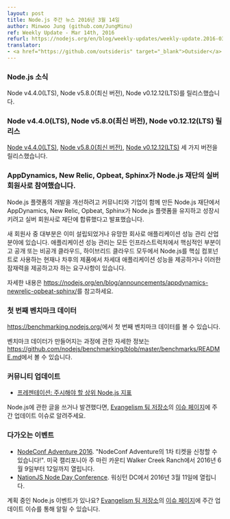 ```yaml
---
layout: post
title: Node.js 주간 뉴스 2016년 3월 14일
author: Minwoo Jung (github.com/JungMinu)
ref: Weekly Update - Mar 14th, 2016
refurl: https://nodejs.org/en/blog/weekly-updates/weekly-update.2016-03-14/
translator:
- <a href="https://github.com/outsideris" target="_blank">Outsider</a>
---
```


<!--
### Node.js News
Node Node v4.4.0 (LTS), Node v5.8.0 (Current) and Node v0.12.12 (LTS) are released.
-->

### Node.js 소식
Node v4.4.0(LTS), Node v5.8.0(최신 버전), Node v0.12.12(LTS)를 릴리스했습니다.

<!--
### Node Node v4.4.0 (LTS), Node v5.8.0 (Current) and Node v0.12.12 (LTS) Releases

We have three releases: [Node v4.4.0 (LTS)](https://nodejs.org/en/blog/release/v4.4.0/), [Node v5.8.0 (Current)](https://nodejs.org/en/blog/release/v5.8.0/) and [Node v0.12.12 (LTS)](https://nodejs.org/en/blog/release/v0.12.12/). Complete changelog from previous releases can be found [on GitHub](https://github.com/nodejs/node/blob/master/CHANGELOG.md).
-->

### Node v4.4.0(LTS), Node v5.8.0(최신 버전), Node v0.12.12(LTS) 릴리스

[Node v4.4.0(LTS)](http://nodejs.github.io/nodejs-ko/articles/2016/03/09/release-v4.4.0/),
[Node v5.8.0(최신 버전)](http://nodejs.github.io/nodejs-ko/articles/2016/03/09/release-v5.8.0/),
[Node v0.12.12(LTS)](https://nodejs.org/en/blog/release/v0.12.12/) 세 가지 버전을
릴리스했습니다.

<!--
### AppDynamics, New Relic, Opbeat and Sphinx Join the Node.js Foundation as Silver Members

The Node.js Foundation, a community-led and industry-backed consortium to advance the development of the Node.js platform, announced AppDynamics, New Relic, Opbeat and Sphinx are joining the Foundation as Silver Members to continue to sustain and grow the Node.js platform.

Many of the new members are within the application performance management industry, both established and up-and-coming vendors. Application performance management is an essential part of any infrastructure and there is a need across public, private and hybrid clouds to ensure that current and future products offer next-generation application performance with Node.js as a core component to the stability and potential of these offerings.

See https://nodejs.org/en/blog/announcements/appdynamics-newrelic-opbeat-sphinx/ for more information.
-->

### AppDynamics, New Relic, Opbeat, Sphinx가 Node.js 재단의 실버 회원사로 참여했습니다.

Node.js 플랫폼의 개발을 개선하려고 커뮤니티와 기업이 함께 만든 Node.js 재단에서 AppDynamics, New Relic, Opbeat, Sphinx가 Node.js 플랫폼을 유지하고 성장시키려고 실버 회원사로 재단에 합류했다고 발표했습니다.

새 회원사 중 대부분은 이미 설립되었거나 유망한 회사로 애플리케이션 성능 관리 산업 분야에 있습니다.
애플리케이션 성능 관리는 모든 인프라스트럭처에서 핵심적인 부분이고 공개 또는 비공개 클라우드, 하이브리드
클라우드 모두에서 Node.js를 핵심 컴포넌트로 사용하는 현재나 차후의 제품에서 차세대 애플리케이션
성능을 제공하거나 이러한 잠재력을 제공하고자 하는 요구사항이 있습니다.

자세한 내용은
<https://nodejs.org/en/blog/announcements/appdynamics-newrelic-opbeat-sphinx/>를
참고하세요.

<!--
### Initial benchmark data

Initial benchmark data is now available here: https://benchmarking.nodejs.org/.

For more information on the process of how these are generated check out: https://github.com/nodejs/benchmarking/blob/master/benchmarks/README.md
-->

### 첫 번째 벤치마크 데이터

<https://benchmarking.nodejs.org/>에서 첫 번째 벤치마크 데이터를 볼 수 있습니다.

벤치마크 데이터가 만들어지는 과정에 관한 자세한 정보는
<https://github.com/nodejs/benchmarking/blob/master/benchmarks/README.md>에서
볼 수 있습니다.

<!--
### Community Updates

* [Presentation: Top Node.js Metrics to Watch](http://blog.sematext.com/2016/02/26/top-node-js-metrics-to-watch/)

If you have spotted or written something about Node.js, do come over to our [Evangelism team repo](https://github.com/nodejs/evangelism) and suggest it on the [Issues page](https://github.com/nodejs/evangelism/issues), specifically the Weekly Updates issue.
-->

### 커뮤니티 업데이트

* [프레젠테이션: 주시해야 할 상위 Node.js 지표](http://blog.sematext.com/2016/02/26/top-node-js-metrics-to-watch/)

Node.js에 관한 글을 쓰거나 발견했다면, [Evangelism 팀 저장소](https://github.com/nodejs/evangelism)의 [이슈 페이지](https://github.com/nodejs/evangelism/issues)에 주간 업데이트 이슈로 알려주세요.

<!--
### Upcoming Events

* [NodeConf Adventure 2016](https://ti.to/nodeconf/adventure-2016), "First batch of NodeConf Adventure tickets are up!", June 9th–12th, 2016 - Walker Creek Ranch, Marin, CA, USA
* [NationJS Node Day Conference](http://nationjs.com/), March 11, 2016 - Washington, DC

Have an event about Node.js coming up? You can put your events here through the [Evangelism team repo](https://github.com/nodejs/evangelism) and announce it in the [Issues page](https://github.com/nodejs/evangelism/issues), specifically the Weekly Updates issue.
-->

### 다가오는 이벤트

* [NodeConf Adventure 2016](https://ti.to/nodeconf/adventure-2016). "NodeConf Adventure의 1차 티켓을 신청할 수 있습니다!". 미국 캘리포니아 주 마린 카운티 Walker Creek Ranch에서 2016년 6월 9일부터 12일까지 열립니다.
* [NationJS Node Day Conference](http://nationjs.com/). 워싱턴 DC에서 2016년 3월 11일에 열립니다.

계획 중인 Node.js 이벤트가 있나요? [Evangelism 팀 저장소](https://github.com/nodejs/evangelism)의
[이슈 페이지](https://github.com/nodejs/evangelism/issues)에 주간 업데이트 이슈를 통해 알릴 수 있습니다.
